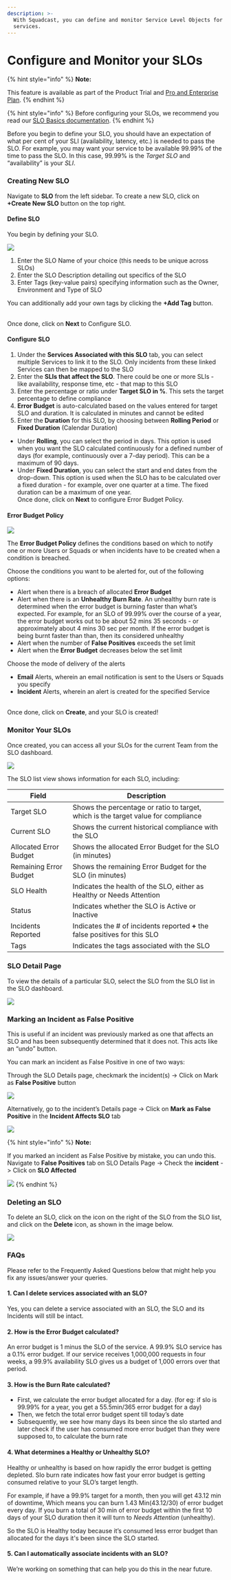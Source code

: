 ```yaml
---
description: >-
  With Squadcast, you can define and monitor Service Level Objects for your
  services.
---
```


# Configure and Monitor your SLOs

{% hint style="info" %}
**Note:**

This feature is available as part of the Product Trial and [Pro and Enterprise Plan](https://www.squadcast.com/pricing).
{% endhint %}

{% hint style="info" %}
Before configuring your SLOs, we recommend you read our [SLO Basics documentation](https://support.squadcast.com/docs/slo-basics).
{% endhint %}

Before you begin to define your SLO, you should have an expectation of what per cent of your SLI (availability, latency, etc.) is needed to pass the SLO. For example, you may want your service to be available 99.99% of the time to pass the SLO. In this case, 99.99% is the _Target SLO_ and “availability” is your _SLI_.

### Creating New SLO <a href="#creating-new-slo" id="creating-new-slo"></a>

Navigate to **SLO** from the left sidebar. To create a new SLO, click on **+Create New SLO** button on the top right.

#### Define SLO <a href="#define-slo" id="define-slo"></a>

You begin by defining your SLO.

![](../.gitbook/assets/slo\_1.png)

1. Enter the SLO Name of your choice (this needs to be unique across SLOs)
2. Enter the SLO Description detailing out specifics of the SLO
3. Enter Tags (key-value pairs) specifying information such as the Owner, Environment and Type of SLO

You can additionally add your own tags by clicking the **+Add Tag** button.

\
Once done, click on **Next** to Configure SLO.

#### Configure SLO <a href="#configure-slo" id="configure-slo"></a>



1. Under the **Services Associated with this SLO** tab, you can select multiple Services to link it to the SLO. Only incidents from these linked Services can then be mapped to the SLO
2. Enter the **SLIs that affect the SLO**. There could be one or more SLIs - like availability, response time, etc - that map to this SLO
3. Enter the percentage or ratio under **Target SLO in %**. This sets the target percentage to define compliance
4. **Error Budget** is auto-calculated based on the values entered for target SLO and duration. It is calculated in minutes and cannot be edited
5. Enter the **Duration** for this SLO, by choosing between **Rolling Period** or **Fixed Duration** (Calendar Duration)

* Under **Rolling**, you can select the period in days. This option is used when you want the SLO calculated continuously for a defined number of days (for example, continuously over a 7-day period). This can be a maximum of 90 days.
* Under **Fixed Duration**, you can select the start and end dates from the drop-down. This option is used when the SLO has to be calculated over a fixed duration - for example, over one quarter at a time. The fixed duration can be a maximum of one year.\
  Once done, click on **Next** to configure Error Budget Policy.

#### Error Budget Policy <a href="#error-budget-policy" id="error-budget-policy"></a>

![](../.gitbook/assets/slo\_3.png)

The **Error Budget Policy** defines the conditions based on which to notify one or more Users or Squads or when incidents have to be created when a condition is breached.

Choose the conditions you want to be alerted for, out of the following options:

* Alert when there is a breach of allocated **Error Budget**
* Alert when there is an **Unhealthy Burn Rate**. An unhealthy burn rate is determined when the error budget is burning faster than what’s expected. For example, for an SLO of 99.99% over the course of a year, the error budget works out to be about 52 mins 35 seconds - or approximately about 4 mins 30 sec per month. If the error budget is being burnt faster than than, then its considered unhealthy
* Alert when the number of **False Positives** exceeds the set limit
* Alert when the **Error Budget** decreases below the set limit

Choose the mode of delivery of the alerts

* **Email** Alerts, wherein an email notification is sent to the Users or Squads you specify
* **Incident** Alerts, wherein an alert is created for the specified Service

\
Once done, click on **Create**, and your SLO is created!

### Monitor Your SLOs

Once created, you can access all your SLOs for the current Team from the SLO dashboard.

![](../.gitbook/assets/slo\_4.png)

The SLO list view shows information for each SLO, including:

| Field                  | Description                                                                       |
| ---------------------- | --------------------------------------------------------------------------------- |
| Target SLO             | Shows the percentage or ratio to target, which is the target value for compliance |
| Current SLO            | Shows the current historical compliance with the SLO                              |
| Allocated Error Budget | Shows the allocated Error Budget for the SLO (in minutes)                         |
| Remaining Error Budget | Shows the remaining Error Budget for the SLO (in minutes)                         |
| SLO Health             | Indicates the health of the SLO, either as Healthy or Needs Attention             |
| Status                 | Indicates whether the SLO is Active or Inactive                                   |
| Incidents Reported     | Indicates the # of incidents reported **+** the false positives for this SLO      |
| Tags                   | Indicates the tags associated with the SLO                                        |

### SLO Detail Page <a href="#slo-detail-page" id="slo-detail-page"></a>

To view the details of a particular SLO, select the SLO from the SLO list in the SLO dashboard.

![](../.gitbook/assets/slo\_5.png)

### Marking an Incident as False Positive <a href="#marking-an-incident-as-false-positive" id="marking-an-incident-as-false-positive"></a>

This is useful if an incident was previously marked as one that affects an SLO and has been subsequently determined that it does not. This acts like an “undo” button.

You can mark an incident as False Positive in one of two ways:

Through the SLO Details page, checkmark the incident(s) -> Click on Mark as **False Positive** button

![](../.gitbook/assets/slo\_6.png)

Alternatively, go to the incident’s Details page -> Click on **Mark as False Positive** in the **Incident Affects SLO** tab

![](../.gitbook/assets/slo\_7.png)

{% hint style="info" %}
**Note:**

If you marked an incident as False Positive by mistake, you can undo this. Navigate to **False Positives** tab on SLO Details Page -> Check the **incident** -> Click on **SLO Affected**

****![](../.gitbook/assets/slo\_8.png)****
{% endhint %}

### Deleting an SLO <a href="#deleting-an-slo" id="deleting-an-slo"></a>

To delete an SLO, click on the icon on the right of the SLO from the SLO list, and click on the **Delete** icon, as shown in the image below.

![](../.gitbook/assets/slo\_9.png)

### FAQs <a href="#faqs" id="faqs"></a>

Please refer to the Frequently Asked Questions below that might help you fix any issues/answer your queries.

#### 1. Can I delete services associated with an SLO? <a href="#1-can-i-delete-services-associated-with-an-slo" id="1-can-i-delete-services-associated-with-an-slo"></a>

Yes, you can delete a service associated with an SLO, the SLO and its Incidents will still be intact.

#### 2. How is the Error Budget calculated? <a href="#2-how-is-the-error-budget-calculated" id="2-how-is-the-error-budget-calculated"></a>

An error budget is 1 minus the SLO of the service. A 99.9% SLO service has a 0.1% error budget. If our service receives 1,000,000 requests in four weeks, a 99.9% availability SLO gives us a budget of 1,000 errors over that period.

#### 3. How is the Burn Rate calculated? <a href="#3-how-is-the-burn-rate-calculated" id="3-how-is-the-burn-rate-calculated"></a>

* First, we calculate the error budget allocated for a day. (for eg: if slo is 99.99% for a year, you get a 55.5min/365 error budget for a day)
* Then, we fetch the total error budget spent till today’s date
* Subsequently, we see how many days its been since the slo started and later check if the user has consumed more error budget than they were supposed to, to calculate the burn rate

#### 4. What determines a Healthy or Unhealthy SLO? <a href="#4-what-determines-a-healthy-or-unhealthy-slo" id="4-what-determines-a-healthy-or-unhealthy-slo"></a>

Healthy or unhealthy is based on how rapidly the error budget is getting depleted. Slo burn rate indicates how fast your error budget is getting consumed relative to your SLO’s target length.

For example, if have a 99.9% target for a month, then you will get 43.12 min of downtime, Which means you can burn 1.43 Min(43.12/30) of error budget every day. If you burn a total of 30 min of error budget within the first 10 days of your SLO duration then it will turn to _Needs Attention_ (unhealthy).

So the SLO is Healthy today because it’s consumed less error budget than allocated for the days it's been since the SLO started.

#### 5. Can I automatically associate incidents with an SLO? <a href="#5-can-i-automatically-associate-incidents-with-an-slo" id="5-can-i-automatically-associate-incidents-with-an-slo"></a>

We’re working on something that can help you do this in the near future.
